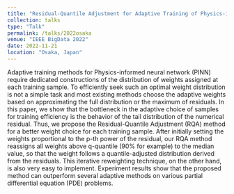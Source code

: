 ```yaml
---
title: "Residual-Quantile Adjustment for Adaptive Training of Physics-informed Neural Network"
collection: talks
type: "Talk"
permalink: /talks/2022osaka
venue: "IEEE BigData 2022"
date: 2022-11-21
location: "Osaka, Japan"
---
```


Adaptive training methods for Physics-informed neural network (PINN) require dedicated constructions of the distribution of weights assigned at each training sample. To efficiently seek such an optimal weight distribution is not a simple task and most existing methods choose the adaptive weights based on approximating the full distribution or the maximum of residuals. In this paper, we show that the bottleneck in the adaptive choice of samples for training efficiency is the behavior of the tail distribution of the numerical residual. Thus, we propose the Residual-Quantile Adjustment (RQA) method for a better weight choice for each training sample. After initially setting the weights proportional to the p-th power of the residual, our RQA method reassigns all weights above q-quantile (90% for example) to the median value, so that the weight follows a quantile-adjusted distribution derived from the residuals. This iterative reweighting technique, on the other hand, is also very easy to implement. Experiment results show that the proposed method can outperform several adaptive methods on various partial differential equation (PDE) problems.
